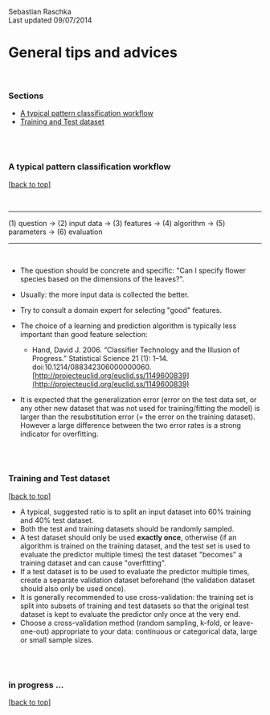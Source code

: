 Sebastian Raschka  
Last updated 09/07/2014

# General tips and advices

<br>

### Sections

- [A typical pattern classification workflow](#a-typical-pattern-classification-workflow)
- [Training and Test dataset](#training-and-test-dataset)
<br>
<br>

### A typical pattern classification workflow

[[back to top](#sections)]

<br>
<hr> 
(1) question -> (2) input data -> (3) features -> (4) algorithm -> (5) parameters -> (6) evaluation 
 <hr>
<br>

- The question should be concrete and specific: "Can I specify flower species based on the dimensions of the leaves?".

- Usually: the more input data is collected the better.

- Try to consult a domain expert for selecting "good" features.

- The choice of a learning and prediction algorithm is typically less important than good feature selection: 
	- Hand, David J. 2006. “Classifier Technology and the Illusion of Progress.” Statistical Science 21 (1): 1–14. doi:10.1214/088342306000000060. 
[http://projecteuclid.org/euclid.ss/1149600839](http://projecteuclid.org/euclid.ss/1149600839)

- It is expected that the generalization error (error on the test data set, or any other new dataset that was not used for training/fitting the model) is larger than the resubstitution error (= the error on the training dataset). However a large difference between the two error rates is a strong indicator for overfitting.

<br>
<br>

### Training and Test dataset

[[back to top](#sections)]

- A typical, suggested ratio is to split an input dataset into 60% training and 40% test dataset.
- Both the test and training datasets should be randomly sampled.
- A test dataset should only be used **exactly once**, otherwise (if an algorithm is trained on the training dataset, and the test set is used to evaluate the predictor  multiple times) the test dataset "becomes" a training dataset and can cause "overfitting".
- If a test dataset is to be used to evaluate the predictor multiple times, create a separate validation dataset beforehand (the validation dataset should also only be used once).
- It is generally recommended to use cross-validation: the training set is split into subsets of training and test datasets so that the original test dataset is kept to evaluate the predictor only once at the very end.
- Choose a cross-validation method (random sampling, k-fold, or leave-one-out) appropriate to your data: continuous or categorical data, large or small sample sizes.

<br>
<br>

### in progress ...
[[back to top](#sections)]